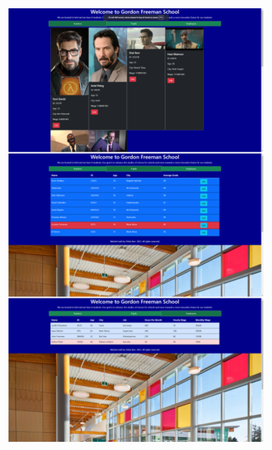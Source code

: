 <img src="src/assets/images/readImg.png">
<img src="src/assets/images/readImg2.png">
<img src="src/assets/images/readImg3.png">
